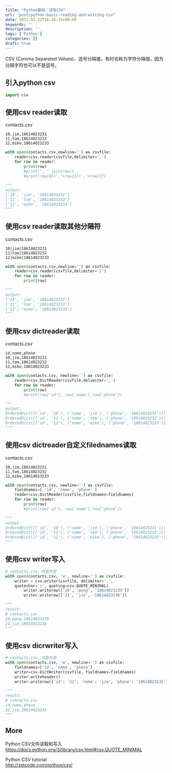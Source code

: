 ```yaml
---
title: "Python基础：读写CSV"
url: "post/python-basic-reading-and-writing-csv"
date: 2021-02-22T16:28:15+08:00
keywords: ''
description: ''
tags: ['Python']
categories: []
draft: true
---
```


CSV (Comma Separated Values)，逗号分隔值，有时也称为字符分隔值，因为分隔字符也可以不是逗号。

## 引入python csv

```Python
import csv
```

## 使用csv reader读取

contacts.csv
```
10,jim,18614023231
11,tom,18614023232
12,mike,18614023233
```

```Python
with open(contacts.csv,newline='') as csvfile:
	reader=csv.reader(csvfile,delimiter=',')
	for row in reader:
		print(row)
		#print(', '.join(row))
		#print(row[0]+','+row[1]+','+row[2])

""" 
output:
['10', 'jim', '18614023231']
['11', 'tom', '18614023232']
['12', 'mike', '18614023233']
"""
```

## 使用csv reader读取其他分隔符

contacts.csv
```
10|jim|18614023231
11|tom|18614023232
12|mike|18614023233
```

```Python
with open(contacts.csv,newline='') as csvfile:
	reader=csv.reader(csvfile,delimiter='|')
	for row in reader:
		print(row)

"""
output:
['10', 'jim', '18614023231']
['11', 'tom', '18614023232']
['12', 'mike', '18614023233']
"""
```

## 使用csv dictreader读取

contacts.csv

```
id,name,phone
10,jim,18614023231
11,tom,18614023232
12,mike,18614023233
```

```Python
with open(contacts.csv, newline='') as csvfile:
	reader=csv.DictReader(csvfile,delimiter=',')
	for row in reader:
		print(row)
		#print(row['id'], row['name'],row['phone'])

"""
output:
OrderedDict([('id', '10'), ('name', 'jim'), ('phone', '18614023231')])
OrderedDict([('id', '11'), ('name', 'tom'), ('phone', '18614023232')])
OrderedDict([('id', '12'), ('name', 'mike'), ('phone', '18614023233')])
"""
```

## 使用csv dictreader自定义filednames读取

contacts.csv  
```
10,jim,18614023231
11,tom,18614023232
12,mike,18614023233 
```

```Python
with open(contacts.csv, newline='') as csvfile:
	fieldnames=[ 'id', 'name', 'phone' ]
	reader=csv.DictReader(csvfile,fieldnames=fieldnames)
	for row in reader:
		print(row)
		#print(row['id'], row['name'],row['phone'])

"""
output:
OrderedDict([('id', '10'), ('name', 'jim'), ('phone', '18614023231')])
OrderedDict([('id', '11'), ('name', 'tom'), ('phone', '18614023232')])
OrderedDict([('id', '12'), ('name', 'mike'), ('phone', '18614023233')])
"""
```

## 使用csv writer写入

```Python
# contacts.csv，内容为空 
with open(contacts.csv, 'w', newline='') as csvfile:
	writer = csv.writer(csvfile, delimiter=',',
	quotechar='|', quoting=csv.QUOTE_MINIMAL)
		writer.writerow(['20', 'peng', '18614023235'])
		writer.writerow(['21', 'jie', '18614023236'])

"""
result:
# contacts.csv
20,peng,18614023235
21,jie,18614023236
"""
```

## 使用csv dicrwriter写入

```Python
# contacts.csv，内容为空 
with open(contacts.csv, 'w', newline='') as csvfile:
	fieldnames=['id', 'name', 'phone']
	writer=csv.DictWriter(csvfile, fieldnames=fieldnames)
	writer.writeheader()
	writer.writerow({'id': '22', 'name': 'jie', 'phone': '18614023235'})

"""
result:
# contacts.csv
id,name,phone
22,jie,18614023235
"""
```

## More 

Python CSV文件读取和写入  
https://docs.python.org/3/library/csv.html#csv.QUOTE_MINIMAL 

Python CSV tutorial  
http://zetcode.com/python/csv/  